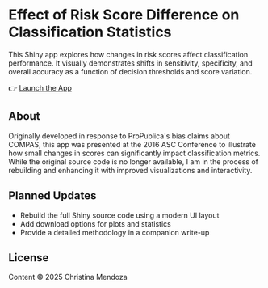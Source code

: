 # Effect of Risk Score Difference on Classification Statistics

This Shiny app explores how changes in risk scores affect classification performance. It visually demonstrates shifts in sensitivity, specificity, and overall accuracy as a function of decision thresholds and score variation.

👉 [Launch the App](https://app-1.shinyapps.io/Noise/)

## About

Originally developed in response to ProPublica's bias claims about COMPAS, this app was presented at the 2016 ASC Conference to illustrate how small changes in scores can significantly impact classification metrics. While the original source code is no longer available, I am in the process of rebuilding and enhancing it with improved visualizations and interactivity.

## Planned Updates

- Rebuild the full Shiny source code using a modern UI layout
- Add download options for plots and statistics
- Provide a detailed methodology in a companion write-up

## License

Content © 2025 Christina Mendoza
